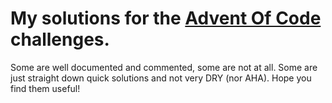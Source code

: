 # My solutions for the [Advent Of Code](https://adventofcode.com) challenges.

Some are well documented and commented, some are not at all. Some are just straight down quick solutions and not very DRY (nor AHA). Hope you find them useful!
